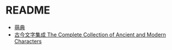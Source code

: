 # README

-   [萌典](https://www.moedict.tw/)
-   [古今文字集成 The Complete Collection of Ancient and Modern Characters](http://www.ccamc.org/)
